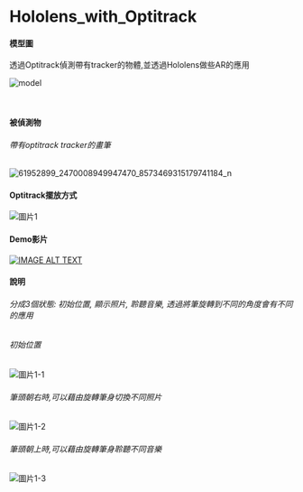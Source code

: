 # Hololens_with_Optitrack

#### 模型圖

透過Optitrack偵測帶有tracker的物體,並透過Hololens做些AR的應用

![model](https://user-images.githubusercontent.com/26639927/62260829-efc63c00-b445-11e9-8e0b-1b1ebfdd312b.jpg)

</br>

#### 被偵測物

###### 帶有optitrack tracker的畫筆

![61952899_2470008949947470_8573469315179741184_n](https://user-images.githubusercontent.com/26639927/62261408-c9090500-b447-11e9-81dc-cabdf239afe1.jpg)


#### Optitrack擺放方式

![圖片1](https://user-images.githubusercontent.com/26639927/63613150-9f8c6500-c612-11e9-9c10-e05d9ac3092b.jpg)



#### Demo影片

[![IMAGE ALT TEXT](http://img.youtube.com/vi/TTFK7Y2WrKI/0.jpg)](https://www.youtube.com/watch?v=TTFK7Y2WrKI&feature=youtu.be  "CameraMaster")

#### 說明
###### 分成3個狀態: 初始位置, 顯示照片, 聆聽音樂,  透過將筆旋轉到不同的角度會有不同的應用

###### 初始位置

![圖片1-1](https://user-images.githubusercontent.com/26639927/63613356-26d9d880-c613-11e9-96d7-010047644cf2.png)

###### 筆頭朝右時,可以藉由旋轉筆身切換不同照片

![圖片1-2](https://user-images.githubusercontent.com/26639927/63613443-61dc0c00-c613-11e9-807b-defef6577b8e.png)


###### 筆頭朝上時,可以藉由旋轉筆身聆聽不同音樂

![圖片1-3](https://user-images.githubusercontent.com/26639927/63613493-7ddfad80-c613-11e9-9d2c-927d4da402f9.png)





